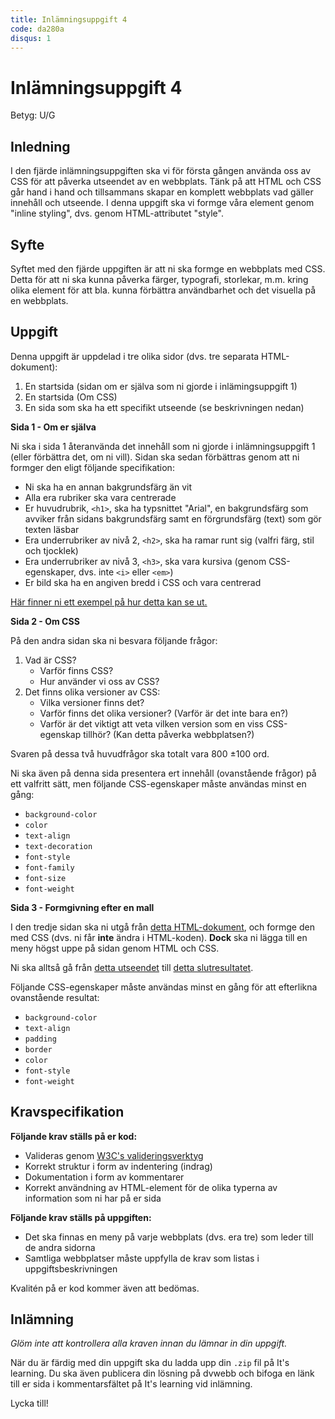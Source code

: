 ```yaml
---
title: Inlämningsuppgift 4
code: da280a
disqus: 1
---
```


# Inlämningsuppgift 4

Betyg: U/G

## Inledning

I den fjärde inlämningsuppgiften ska vi för första gången använda oss av CSS för att påverka utseendet av en webbplats. Tänk på att HTML och CSS går hand i hand och tillsammans skapar en komplett webbplats vad gäller innehåll och utseende. I denna uppgift ska vi formge våra element genom "inline styling", dvs. genom HTML-attributet "style".

## Syfte

Syftet med den fjärde uppgiften är att ni ska formge en webbplats med CSS. Detta för att ni ska kunna påverka färger, typografi, storlekar, m.m. kring olika element för att bla. kunna förbättra användbarhet och det visuella på en webbplats.

## Uppgift

Denna uppgift är uppdelad i tre olika sidor (dvs. tre separata HTML-dokument):

1. En startsida (sidan om er själva som ni gjorde i inlämingsuppgift 1)
2. En startsida (Om CSS)
3. En sida som ska ha ett specifikt utseende (se beskrivningen nedan)

**Sida 1 - Om er själva**

Ni ska i sida 1 återanvända det innehåll som ni gjorde i inlämningsuppgift 1 (eller förbättra det, om ni vill). Sidan ska sedan förbättras genom att ni formger den eligt följande specifikation:

* Ni ska ha en annan bakgrundsfärg än vit
* Alla era rubriker ska vara centrerade
* Er huvudrubrik, `<h1>`, ska ha typsnittet "Arial", en bakgrundsfärg som avviker från sidans bakgrundsfärg samt en förgrundsfärg (text) som gör texten läsbar
* Era underrubriker av nivå 2, `<h2>`, ska ha ramar runt sig (valfri färg, stil och tjocklek)
* Era underrubriker av nivå 3, `<h3>`, ska vara kursiva (genom CSS-egenskaper, dvs. inte `<i>` eller `<em>`)
* Er bild ska ha en angiven bredd i CSS och vara centrerad

[Här finner ni ett exempel på hur detta kan se ut.](/assets/material/da280a_inl4_bild1.png)

**Sida 2 - Om CSS**

På den andra sidan ska ni besvara följande frågor:

1. Vad är CSS?
    * Varför finns CSS?
    * Hur använder vi oss av CSS?
2. Det finns olika versioner av CSS:
    * Vilka versioner finns det?
    * Varför finns det olika versioner? (Varför är det inte bara en?)
    * Varför är det viktigt att veta vilken version som en viss CSS-egenskap tillhör? (Kan detta påverka webbplatsen?)

Svaren på dessa två huvudfrågor ska totalt vara 800 &#177;100 ord.

Ni ska även på denna sida presentera ert innehåll (ovanstående frågor) på ett valfritt sätt, men följande CSS-egenskaper måste användas minst en gång:

* `background-color`
* `color`
* `text-align`
* `text-decoration`
* `font-style`
* `font-family`
* `font-size`
* `font-weight`

**Sida 3 - Formgivning efter en mall**

I den tredje sidan ska ni utgå från [detta HTML-dokument](/assets/material/da280a_inl4_html.html), och formge den med CSS (dvs. ni får **inte** ändra i HTML-koden). **Dock** ska ni lägga till en meny högst uppe på sidan genom HTML och CSS.

Ni ska alltså gå från [detta utseendet](/assets/material/da280a_inl4_bild2.jpg) till [detta slutresultatet](/assets/material/da280a_inl4_bild3.jpg).

Följande CSS-egenskaper måste användas minst en gång för att efterlikna ovanstående resultat:

* `background-color`
* `text-align`
* `padding`
* `border`
* `color`
* `font-style`
* `font-weight`

## Kravspecifikation

**Följande krav ställs på er kod:**

* Valideras genom [W3C's valideringsverktyg](http://validator.w3.org)
* Korrekt struktur i form av indentering (indrag)
* Dokumentation i form av kommentarer
* Korrekt användning av HTML-element för de olika typerna av information som ni har på er sida

**Följande krav ställs på uppgiften:**

* Det ska finnas en meny på varje webbplats (dvs. era tre) som leder till de andra sidorna
* Samtliga webbplatser måste uppfylla de krav som listas i uppgiftsbeskrivningen

Kvalitén på er kod kommer även att bedömas.

## Inlämning

*Glöm inte att kontrollera alla kraven innan du lämnar in din uppgift.*

När du är färdig med din uppgift ska du ladda upp din `.zip` fil på It's learning. Du ska även publicera din lösning på dvwebb och bifoga en länk till er sida i kommentarsfältet på It's learning vid inlämning.

Lycka till!
